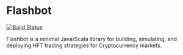 # Flashbot
[![Build Status](https://travis-ci.org/infixtrading/flashbot.svg?branch=master)](https://travis-ci.org/infixtrading/flashbot)

Flashbot is a minimal Java/Scala library for building, simulating, and deploying HFT trading strategies for Cryptocurrency markets.
